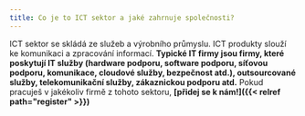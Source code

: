 ```yaml
---
title: Co je to ICT sektor a jaké zahrnuje společnosti? 
---
```

ICT sektor se skládá ze služeb a výrobního průmyslu. ICT produkty slouží ke komunikaci a zpracování informací. **Typické IT firmy jsou firmy, které poskytují IT služby (hardware podporu, software podporu, síťovou podporu, komunikace, cloudové služby, bezpečnost atd.), outsourcované služby, telekomunikační služby, zákaznickou podporu atd.** Pokud pracuješ v jakékoliv firmě z tohoto sektoru, **[přidej se k nám!]({{< relref path="register" >}})**
